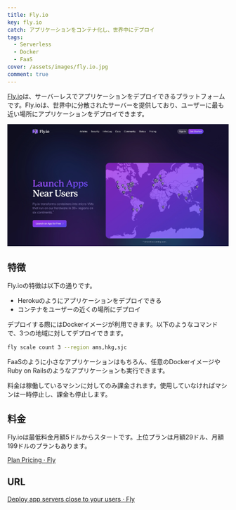 ```yaml
---
title: Fly.io
key: fly.io
catch: アプリケーションをコンテナ化し、世界中にデプロイ
tags:
  - Serverless
  - Docker
  - FaaS
cover: /assets/images/fly.io.jpg
comment: true
---
```


[Fly.io](https://fly.io/)は、サーバーレスでアプリケーションをデプロイできるプラットフォームです。Fly.ioは、世界中に分散されたサーバーを提供しており、ユーザーに最も近い場所にアプリケーションをデプロイできます。

[![Fly.ioのWebサイト](/assets/images/fly.io.jpg)](https://fly.io/)

<!--more-->

## 特徴

Fly.ioの特徴は以下の通りです。

- Herokuのようにアプリケーションをデプロイできる
- コンテナをユーザーの近くの場所にデプロイ

デプロイする際にはDockerイメージが利用できます。以下のようなコマンドで、3つの地域に対してデプロイできます。

```bash
fly scale count 3 --region ams,hkg,sjc
```

FaaSのように小さなアプリケーションはもちろん、任意のDockerイメージやRuby on Railsのようなアプリケーションも実行できます。

料金は稼働しているマシンに対してのみ課金されます。使用していなければマシンは一時停止し、課金も停止します。

## 料金

Fly.ioは最低料金月額5ドルからスタートです。上位プランは月額29ドル、月額199ドルのプランもあります。

[Plan Pricing · Fly](https://fly.io/plans)

## URL

[Deploy app servers close to your users · Fly](https://fly.io/)
